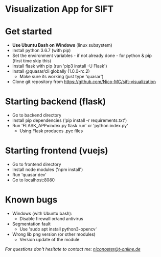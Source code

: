 # Visualization App for SIFT


# Get started
- **Use Ubuntu Bash on Windows** (linux subsystem)
- Install python 3.6.7 (with pip)
- Set the environment variables - if not already done - for python & pip (first time skip this)
- Install flask with pip (run 'pip3 install -U Flask')
- Install @quasar/cli globally (1.0.0-rc.2)
  - Make sure its working (just type 'quasar')
- Clone git repository from https://github.com/Nico-MC/sift-visualization

# Starting backend (flask)
- Go to backend directory
- Install pip dependencies ('pip install -r requirements.txt')
- Run 'FLASK_APP=index.py flask run' or 'python index.py'
  - Using Flask produces .pyc files

# Starting frontend (vuejs)
- Go to frontend directory
- Install node modules ('npm install')
- Run 'quasar dev'
- Go to localhost:8080

# Known bugs
- Windows (with Ubuntu bash):
  - Disable firewall or/and antivirus
- Segmentation fault
  - Use 'sudo apt install python3-opencv'
- Wrong lib png version (or other modules)
  - Version update of the module

*For questions don't hesitate to contact me: niconoster@t-online.de*
